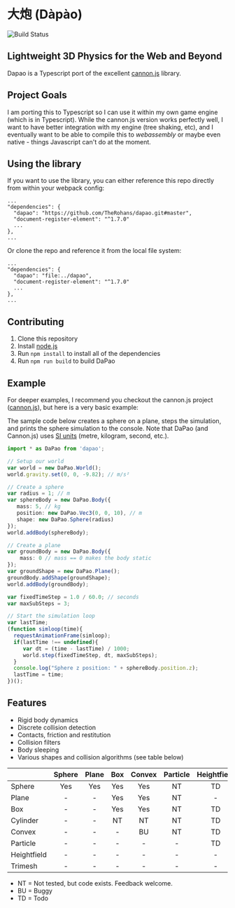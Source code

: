 # 大炮 (Dàpào)

![Build Status](https://codebuild.us-west-2.amazonaws.com/badges?uuid=eyJlbmNyeXB0ZWREYXRhIjoiVmcwUTAvM24vTWhrZ1NTUDJXL1Y2bWdVOHZtaDQ0ZUt2ZDNBaGp2QVdCUVVJM3BPS0ZDRk1IRVo3RGdvS0lkak1iSGRtZDl5dUJ1R1lxVUV3QTFmOTBnPSIsIml2UGFyYW1ldGVyU3BlYyI6IjJEakF3UDlsbXBMa0ZnRmkiLCJtYXRlcmlhbFNldFNlcmlhbCI6MX0%3D&branch=master)

## Lightweight 3D Physics for the Web and Beyond

Dapao is a Typescript port of the excellent [cannon.js](https://github.com/schteppe/cannon.js) library.

## Project Goals

I am porting this to Typescript so I can use it within my own game engine (which is in Typescript). While the cannon.js version works perfectly well, I want to have better integration with my engine (tree shaking, etc), and I eventually want to be able to compile this to _webassembly_ or maybe even native - things Javascript can't do at the moment.

## Using the library

If you want to use the library, you can either reference this repo directly from within your webpack config:

    ...
    "dependencies": {
      "dapao": "https://github.com/TheRohans/dapao.git#master",
      "document-register-element": "^1.7.0"
      ...
    },
    ...

Or clone the repo and reference it from the local file system:

    ...
    "dependencies": {
      "dapao": "file:../dapao",
      "document-register-element": "^1.7.0"
      ...
    },
    ...

## Contributing

1. Clone this repository
2. Install [node.js](https://nodejs.org/en/)
3. Run ```npm install``` to install all of the dependencies
4. Run ```npm run build``` to build DaPao

## Example

For deeper examples, I recommend you checkout the cannon.js project ([cannon.js](https://github.com/schteppe/cannon.js)), but here is a very basic example:

The sample code below creates a sphere on a plane, steps the simulation, and prints the sphere simulation to the console. Note that DaPao (and Cannon.js) uses [SI units](http://en.wikipedia.org/wiki/International_System_of_Units) (metre, kilogram, second, etc.).

```typescript
import * as DaPao from 'dapao';

// Setup our world
var world = new DaPao.World();
world.gravity.set(0, 0, -9.82); // m/s²

// Create a sphere
var radius = 1; // m
var sphereBody = new DaPao.Body({
   mass: 5, // kg
   position: new DaPao.Vec3(0, 0, 10), // m
   shape: new DaPao.Sphere(radius)
});
world.addBody(sphereBody);

// Create a plane
var groundBody = new DaPao.Body({
    mass: 0 // mass == 0 makes the body static
});
var groundShape = new DaPao.Plane();
groundBody.addShape(groundShape);
world.addBody(groundBody);

var fixedTimeStep = 1.0 / 60.0; // seconds
var maxSubSteps = 3;

// Start the simulation loop
var lastTime;
(function simloop(time){
  requestAnimationFrame(simloop);
  if(lastTime !== undefined){
     var dt = (time - lastTime) / 1000;
     world.step(fixedTimeStep, dt, maxSubSteps);
  }
  console.log("Sphere z position: " + sphereBody.position.z);
  lastTime = time;
})();
```

## Features

* Rigid body dynamics
* Discrete collision detection
* Contacts, friction and restitution
* Collision filters
* Body sleeping
* Various shapes and collision algorithms (see table below)

|             | Sphere | Plane | Box | Convex | Particle | Heightfield | Trimesh |
| :-----------|:------:|:-----:|:---:|:------:|:--------:|:-----------:|:-------:|
| Sphere      | Yes    | Yes   | Yes | Yes    | NT       | TD          | TD      |
| Plane       | -      | -     | Yes | Yes    | NT       | -           | TD      |
| Box         | -      | -     | Yes | Yes    | NT       | TD          | TD      |
| Cylinder    | -      | -     | NT  | NT     | NT       | TD          | TD      |
| Convex      | -      | -     | -   | BU     | NT       | TD          | TD      |
| Particle    | -      | -     | -   | -      | -        | TD          | TD      |
| Heightfield | -      | -     | -   | -      | -        | -           | TD      |
| Trimesh     | -      | -     | -   | -      | -        | -           | -       |

* NT = Not tested, but code exists. Feedback welcome.
* BU = Buggy
* TD = Todo
